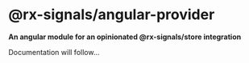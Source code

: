 # @rx-signals/angular-provider

**An angular module for an opinionated @rx-signals/store integration**

Documentation will follow...
